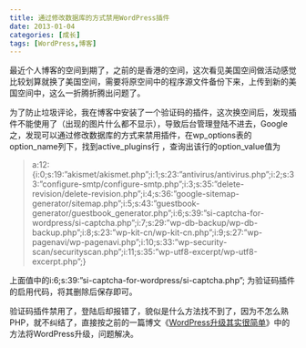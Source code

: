 ```yaml
---
title: 通过修改数据库的方式禁用WordPress插件
date: 2013-01-04
categories: [成长]
tags: [WordPress,博客]
---
```


最近个人博客的空间到期了，之前的是香港的空间，这次看见美国空间做活动感觉比较划算就换了美国空间，需要将原空间中的程序源文件备份下来，上传到新的美国空间中，这么一折腾折腾出问题了。

为了防止垃圾评论，我在博客中安装了一个验证码的插件，这次换空间后，发现插件不能使用了（出现的图片什么都不显示），导致后台管理登陆不进去，Google之，发现可以通过修改数据库的方式来禁用插件，在wp_options表的option_name列下，找到active_plugins行 ，查询出该行的option_value值为

> a:12:{i:0;s:19:”akismet/akismet.php”;i:1;s:23:”antivirus/antivirus.php”;i:2;s:33:”configure-smtp/configure-smtp.php”;i:3;s:35:”delete-revision/delete-revision.php”;i:4;s:36:”google-sitemap-generator/sitemap.php”;i:5;s:43:”guestbook-generator/guestbook_generator.php”;i:6;s:39:”si-captcha-for-wordpress/si-captcha.php”;i:7;s:29:”wp-db-backup/wp-db-backup.php”;i:8;s:23:”wp-kit-cn/wp-kit-cn.php”;i:9;s:27:”wp-pagenavi/wp-pagenavi.php”;i:10;s:33:”wp-security-scan/securityscan.php”;i:11;s:35:”wp-utf8-excerpt/wp-utf8-excerpt.php”;}

上面值中的i:6;s:39:”si-captcha-for-wordpress/si-captcha.php”; 为验证码插件的启用代码，将其删除后保存即可。

验证码插件禁用了，登陆后却报错了，貌似是什么方法找不到了，因为不怎么熟PHP，就不纠结了，直接按之前的一篇博文《[WordPress升级其实很简单](http://blog.fwhyy.com/2012/04/wordpress-upgrade-is-very-simple/)》中的方法将WordPress升级，问题解决。

